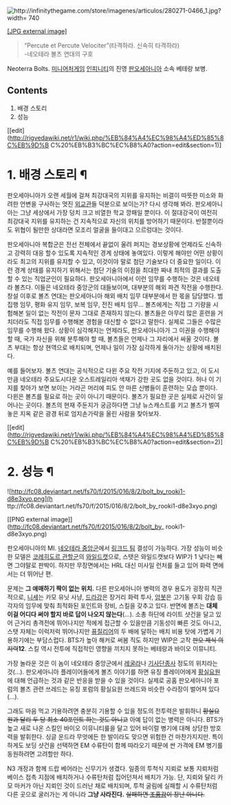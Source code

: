 ![http://infinitythegame.com/store/imagenes/articulos/280271-0466_1.jpg?width=
740](http://infinitythegame.com/store/imagenes/articulos/280271-0466_1.jpg)

[[JPG external
image]](http://infinitythegame.com/store/imagenes/articulos/280271-0466_1.jpg)

> “Percute et Percute Velociter”(타격하라. 신속히 타격하라)  
-네오테라 볼츠 연대의 구호

Neoterra Bolts. [미니어처게임](%EB%AF%B8%EB%8B%88%EC%96%B4%EC%B2%98%20%EA%B2%8C%EC%9E%84.md)
[인피니티](%EC%9D%B8%ED%94%BC%EB%8B%88%ED%8B%B0%28%EA%B2%8C%EC%9E%84%29.md)의 진영
[판오세아니아](%ED%8C%90%EC%98%A4%EC%84%B8%EC%95%84%EB%8B%88%EC%95%84.md) 소속 베테랑
보병.

## Contents

    

1. 배경 스토리 
2. 성능 

[[edit](http://rigvedawiki.net/r1/wiki.php/%EB%84%A4%EC%98%A4%ED%85%8C%EB%9D%B
C%20%EB%B3%BC%EC%B8%A0?action=edit&section=1)]

# 1. 배경 스토리 ¶

판오세아니아가 오랜 세월에 걸쳐 최강대국의 지위를 유지하는 비결이 따뜻한 미소와 화려한 언변을 구사하는 멋진
[외교관](%EC%99%B8%EA%B5%90%EA%B4%80.md)들 덕분으로 보이는가? 다시 생각해 봐라. 판오세아니아는 그냥
세상에서 가장 덩치 크고 비열한 학교 깡패일 뿐이다. 이 절대강국이 여전히 최강대국 지위를 유지하는 건 지속적으로 자신의 위치를 방어하기
때문이다. 반절뿐이라도 위협이 될만한 상대라면 모조리 얼굴을 들이대고 으르렁대는 것이다.

  

판오세아니아 복합군은 전선 전체에서 끝없이 울려 퍼지는 경보상황에 언제라도 신속하고 강력히 대응 할수 있도록 지속적인 경계 상태에 놓여있다.
이렇게 해야만 어떤 상황이라도 최고의 지위를 유지할 수 있고, 이것이야 말로 첨단 기술보다 더 중요한 일이다. 이런 경계 상태를 유지하기
위해서는 첨단 기술의 이점을 최대한 짜내 최적의 결과를 도출할 수 있는 직업군인이 필요하다. 판오세아니아에서 이런 임무를 수행하는 것은
네오테라 볼츠다. 이들은 네오테라 중앙군의 대들보이며, 대부분의 해외 파견 작전을 수행한다. 창설 이후로 볼츠 연대는 판오세아니아 해외 배치
임무 대부분에서 한 몫을 담당했다. 범집행 임무, 평화 유지 임무, 보복 임무, 전진 배치 임무... 볼츠에게는 직접 그 기량을 시험해본
일이 없는 작전이 문자 그대로 존재하지 않는다. 볼츠들은 아무리 많은 훈련을 거치더라도 직접 임무를 수행해본 경험을 대신할 수 없다고
말한다. 실제로 그들은 수많은 임무를 수행해 왔다. 상황이 심각해지는 언제라도, 판오세아니아가 그 이권을 수행해야 할 때, 국가 자신을 위해
분투해야 할 때, 볼츠들은 언제나 그 자리에서 싸울 것이다. 볼츠 부대는 항상 현역으로 배치되며, 언제나 일이 가장 심각하게 돌아가는 상황에
배치된다.

  

예를 들어보자. 볼츠 연대는 공식적으로 다윈 주요 작전 기지에 주둔하고 있고, 이 도시만큼 네오테라 주요도시다운 오스트레일리아 색채가 강한
곳도 없을 것이다. 허나 이 기지를 찾아가 보면 보이는 거라곤 머리에 피도 안 마른 신병들이 훈련하는 모습 뿐이다. 다윈은 볼츠를 필요로
하는 곳이 아니기 때문이다. 볼츠가 필요한 곳은 실제로 사건이 일어나는 곳이다. 볼츠의 현재 주둔지가 궁금하다면 그냥 뉴스캐스트를 키고
볼츠가 벌여 놓은 지옥 같은 광경 뒤로 엄지손가락을 올린 사람을 찾아보자.

  

[[edit](http://rigvedawiki.net/r1/wiki.php/%EB%84%A4%EC%98%A4%ED%85%8C%EB%9D%B
C%20%EB%B3%BC%EC%B8%A0?action=edit&section=2)]

# 2. 성능 ¶

![http://fc08.deviantart.net/fs70/f/2015/016/8/2/bolt_by_rooki1-d8e3xyo.png](h
ttp://fc08.deviantart.net/fs70/f/2015/016/8/2/bolt_by_rooki1-d8e3xyo.png)

[[PNG external image]](http://fc08.deviantart.net/fs70/f/2015/016/8/2/bolt_by_
rooki1-d8e3xyo.png)

  

판오세아니아의 MI. [네오테라 중앙군](%EB%84%A4%EC%98%A4%ED%85%8C%EB%9D%BC%20%EC%A4%91%EC%95%99%EA%B5%B0.md)에서 [링크드 팀](%EB%A7%81%ED%81%AC%EB%93%9C%20%ED%8C%80.md)
결성이 가능하다. 가장 성능이 비슷한 모델은 [코레히도르 관할군](%EC%BD%94%EB%A0%88%ED%9E%88%EB%8F%84%EB%A5%B4%20%EA%B4%80%ED%95%A0%EA%B5%B0.md)의 [와일드캣](%EC%99%80%EC%9D%BC%EB%93%9C%EC%BA%A3%28%EC%9D%B8%ED%94%BC%EB%8B%88%ED%8B%B0%29.md)으로, 스탯은 와일드캣보다 WIP가 1
낮다는 빼면 그야말로 판박이. 하지만 무장면에서는 HRL 대신 미사일 런처를 들고 있어 화력 면에서는 더 뛰어난 편.

  

문제는 **그 애매하기 짝이 없는 위치.** 다른 판오세아니아 병력의 경우 용도가 굉장히 직관적으로,
[니세](%EB%8B%88%EC%84%B8.md)는 카모 유닛 사냥,
[드라강](%EB%93%9C%EB%9D%BC%EA%B0%95.md)은 장거리 화력 투사,
[암봇](%EC%95%94%EB%B4%87.md)은 고기동 우회 강습 등 각자의 임무에 맞춰 최적화된 포인트와 장비, 스킬을 갖추고
있다. 반면에 볼츠는 **대체 이걸 어디다 써야 할지 바로 답이 나오지 않는다**(...). 소총 하단에 라이트 샷건을 달고 있어 근거리
총격전에 뛰어나지만 적에게 접근할 수 있을만큼 기동성이 빠른 것도 아니고, 스탯 자체는 이럭저럭 뛰어나지만 [퓨질리어](%ED%93%A8%EC%A7%88%EB%A6%AC%EC%96%B4%28%EC%9D%B8%ED%94%BC%EB%8B%88%ED%8B%B0%29.md)의 두
배에 달하는 배치 비용 탓에 가볍게 기용하기에는 부담스럽다. BTS가 높아 해커로 써봄 직도 하지만 WIP은 고작 <del>판오 제식
의지력</del>**12**. 스킬 역시 전투에 직접적인 영향을 끼치지 못하는 베테랑과 바이오 이뮤니티.

  

가장 놀라운 것은 이 놈이 네오테라 중앙군에서 [레굴라](%EB%A0%88%EA%B5%B4%EB%9D%BC.md)나 [기사단종사](%EA%B8%B0%EC%82%AC%EB%8B%A8%20%EC%A2%85%EC%82%AC.md) 정도의 위치라는 것(...).
판오세아니아 플레이어들에게 볼츠 이야기를 하면 유징 플레이어에게 [황실요원](%ED%99%A9%EC%8B%A4%20%EC%9A%94%EC%9B%90.md)에 대해 언급하는 것과 같은 반응을 받을 수 있을
것이다. 실제로 공홈 판오세아니아 포럼의 볼츠 관련 쓰레드는 유징 포럼의 황실요원 쓰레드와 비슷한 수라장이 벌어져 있다(...).

  

그래도 마음 먹고 기용하려면 충분히 기용할 수 있을 정도의 전투력은 발휘하니 <del>황실요원과 달리 두 당 최소 40포인트 하는 것도
아니고</del> 아예 답이 없는 병력은 아니다. BTS가 높고 새로 나온 스킬인 바이오 이뮤니티룰을 달고 있어 바이럴 병기에 대해 상당한
방호력을 발휘한다. 싱글 운드라 무엇에든 한 발이라도 맞으면 위험한 건 마찬가지지만. 특이하게도 보딩 샷건을 선택하면 EM 수류탄이 함께
따라오기 때문에 싼 가격에 EM 병기를 동원하려면 고려할만 하다.

  

N3 개정과 함께 드랍 베어라는 신무기가 생겼다. 일종의 투척식 지뢰로 보통 지뢰처럼 베이스 접촉 지점에 배치하거나 수류탄처럼 집어던져서
배치가 가능. 단, 지뢰와 달리 카모 마커가 아닌 지뢰인 것이 드러난 채로 배치되며, 투척 굴림에 실패할 시 수류탄처럼 다른 곳으로 굴러가는
게 아니라 **그냥 사라진다.** <del>실패하면 [조홍감](%EC%A1%B0%ED%99%8D/%EA%B8%B0%ED%83%80%20%EC%B0%BD%EC%9E%91%EB%AC%BC.md)이 장난 아니다.</del>

